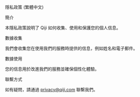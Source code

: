隱私政策 (繁體中文)

簡介

本隱私政策說明了 Qiji 如何收集、使用和保護您的個人信息。

數據收集

我們會收集您在使用我們的服務時提供的信息，例如姓名和電子郵件。

數據使用

您的信息用於改進我們的服務並確保個性化體驗。

聯繫方式

如有疑問，請通過 privacy@qiji.com 聯繫我們。
